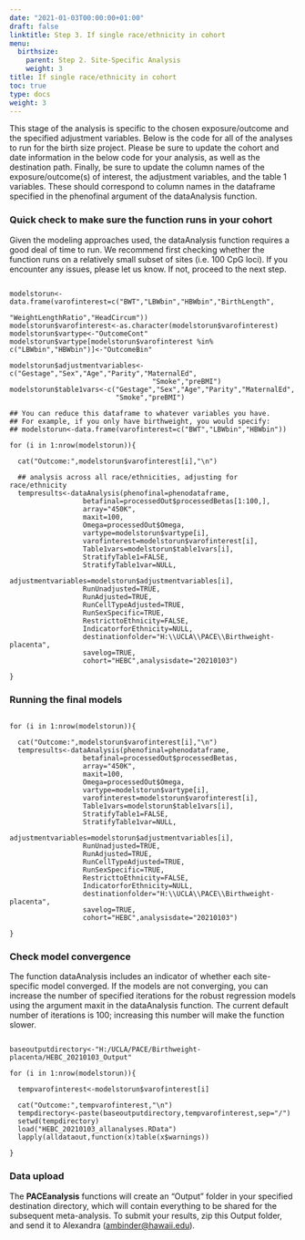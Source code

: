 ```yaml
---
date: "2021-01-03T00:00:00+01:00"
draft: false
linktitle: Step 3. If single race/ethnicity in cohort
menu:
  birthsize:
    parent: Step 2. Site-Specific Analysis
    weight: 3
title: If single race/ethnicity in cohort
toc: true
type: docs
weight: 3
---
```


This stage of the analysis is specific to the chosen exposure/outcome and the specified adjustment variables. Below is the code for all of the analyses to run for the birth size project. Please be sure to update the cohort and date information in the below code for your analysis, as well as the destination path. Finally, be sure to update the column names of the exposure/outcome(s) of interest, the adjustment variables, and the table 1 variables. These should correspond to column names in the dataframe specified in the phenofinal argument of the dataAnalysis function. 

### Quick check to make sure the function runs in your cohort

Given the modeling approaches used, the dataAnalysis function requires a good deal of time to run. We recommend first checking whether the function runs on a relatively small subset of sites (i.e. 100 CpG loci). If you encounter any issues, please let us know. If not, proceed to the next step.

```{r eval=FALSE}

modelstorun<-data.frame(varofinterest=c("BWT","LBWbin","HBWbin","BirthLength",
                                        "WeightLengthRatio","HeadCircum"))
modelstorun$varofinterest<-as.character(modelstorun$varofinterest)
modelstorun$vartype<-"OutcomeCont"
modelstorun$vartype[modelstorun$varofinterest %in% c("LBWbin","HBWbin")]<-"OutcomeBin"

modelstorun$adjustmentvariables<-c("Gestage","Sex","Age","Parity","MaternalEd",
                                   "Smoke","preBMI")
modelstorun$table1vars<-c("Gestage","Sex","Age","Parity","MaternalEd",
                          "Smoke","preBMI")

## You can reduce this dataframe to whatever variables you have.
## For example, if you only have birthweight, you would specify:
## modelstorun<-data.frame(varofinterest=c("BWT","LBWbin","HBWbin"))

for (i in 1:nrow(modelstorun)){
  
  cat("Outcome:",modelstorun$varofinterest[i],"\n")
  
  ## analysis across all race/ethnicities, adjusting for race/ethnicity
  tempresults<-dataAnalysis(phenofinal=phenodataframe,
                  betafinal=processedOut$processedBetas[1:100,],
                  array="450K",
                  maxit=100,
                  Omega=processedOut$Omega,
                  vartype=modelstorun$vartype[i],
                  varofinterest=modelstorun$varofinterest[i],
                  Table1vars=modelstorun$table1vars[i],
                  StratifyTable1=FALSE,
                  StratifyTable1var=NULL,
                  adjustmentvariables=modelstorun$adjustmentvariables[i],
                  RunUnadjusted=TRUE,
                  RunAdjusted=TRUE,
                  RunCellTypeAdjusted=TRUE,
                  RunSexSpecific=TRUE,
                  RestricttoEthnicity=FALSE,
                  IndicatorforEthnicity=NULL,
                  destinationfolder="H:\\UCLA\\PACE\\Birthweight-placenta",
                  savelog=TRUE,
                  cohort="HEBC",analysisdate="20210103")
  
}

```

### Running the final models

```{r eval=FALSE}

for (i in 1:nrow(modelstorun)){
  
  cat("Outcome:",modelstorun$varofinterest[i],"\n")
  tempresults<-dataAnalysis(phenofinal=phenodataframe,
                  betafinal=processedOut$processedBetas,
                  array="450K",
                  maxit=100,
                  Omega=processedOut$Omega,
                  vartype=modelstorun$vartype[i],
                  varofinterest=modelstorun$varofinterest[i],
                  Table1vars=modelstorun$table1vars[i],
                  StratifyTable1=FALSE,
                  StratifyTable1var=NULL,
                  adjustmentvariables=modelstorun$adjustmentvariables[i],
                  RunUnadjusted=TRUE,
                  RunAdjusted=TRUE,
                  RunCellTypeAdjusted=TRUE,
                  RunSexSpecific=TRUE,
                  RestricttoEthnicity=FALSE,
                  IndicatorforEthnicity=NULL,
                  destinationfolder="H:\\UCLA\\PACE\\Birthweight-placenta",
                  savelog=TRUE,
                  cohort="HEBC",analysisdate="20210103")
  
}

```
### Check model convergence 

The function dataAnalysis includes an indicator of whether each site-specific model converged. If the models are not converging, you can increase the number of specified iterations for the robust regression models using the argument maxit in the dataAnalysis function. The current default number of iterations is 100; increasing this number will make the function slower.

```{r eval=FALSE}

baseoutputdirectory<-"H:/UCLA/PACE/Birthweight-placenta/HEBC_20210103_Output"

for (i in 1:nrow(modelstorun)){
  
  tempvarofinterest<-modelstorun$varofinterest[i]
  
  cat("Outcome:",tempvarofinterest,"\n")
  tempdirectory<-paste(baseoutputdirectory,tempvarofinterest,sep="/")
  setwd(tempdirectory)
  load("HEBC_20210103_allanalyses.RData")
  lapply(alldataout,function(x)table(x$warnings))

}

```

### Data upload

The **PACEanalysis** functions will create an “Output” folder in your specified destination directory, which will contain everything to be shared for the subsequent meta-analysis. To submit your results, zip this Output folder, and send it to Alexandra (ambinder@hawaii.edu).  
